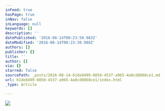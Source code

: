 ```yaml
---
inFeed: true
hasPage: true
inNav: false
inLanguage: null
keywords: []
description: ''
datePublished: '2016-08-14T00:23:50.983Z'
dateModified: '2016-08-14T00:23:30.988Z'
authors: []
publisher: {}
title: ''
author: []
via: {}
starred: false
sourcePath: _posts/2016-08-14-61de8499-0850-4537-a965-4a0cd8068ce1.md
url: 61de8499-0850-4537-a965-4a0cd8068ce1/index.html
_type: Article

---
```

![](https://the-grid-user-content.s3-us-west-2.amazonaws.com/5deea28d-c7f9-40de-b575-7e636a11412d.jpg)